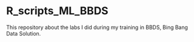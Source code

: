 # R_scripts_ML_BBDS
This repository about the labs I did during my training in BBDS, Bing Bang Data Solution.
